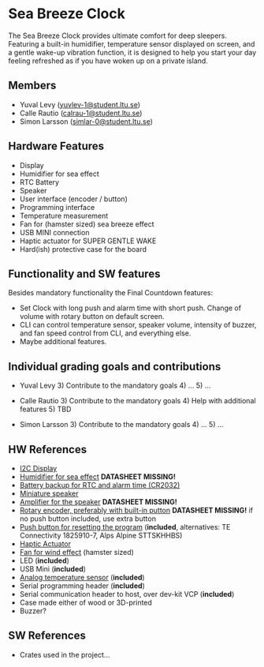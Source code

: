 # Sea Breeze Clock

The Sea Breeze Clock provides ultimate comfort for deep sleepers. Featuring a built-in humidifier, temperature sensor displayed on screen, and a gentle wake-up vibration function, it is designed to help you start your day feeling refreshed as if you have woken up on a private island.

## Members

- Yuval Levy (yuvlev-1@student.ltu.se)
- Calle Rautio (calrau-1@student.ltu.se)
- Simon Larsson (simlar-0@student.ltu.se)

## Hardware Features

- Display
- Humidifier for sea effect
- RTC Battery
- Speaker
- User interface (encoder / button)
- Programming interface
- Temperature measurement
- Fan for (hamster sized) sea breeze effect
- USB MINI connection
- Haptic actuator for SUPER GENTLE WAKE
- Hard(ish) protective case for the board

## Functionality and SW features

Besides mandatory functionality the Final Countdown features:

- Set Clock with long push and alarm time with short push. Change of volume with rotary button on default screen.
- CLI can control temperature sensor, speaker volume, intensity of buzzer, and fan speed control from CLI, and everything else.
- Maybe additional features.

## Individual grading goals and contributions

- Yuval Levy 3) Contribute to the mandatory goals 4) ... 5) ...

- Calle Rautio 3) Contribute to the mandatory goals 4) Help with additional features 5) TBD

- Simon Larsson 3) Contribute to the mandatory goals 4) ... 5) ...

## HW References

- [I2C Display](https://se.rs-online.com/web/p/oled-displays/2543581)
- [Humidifier for sea effect]() **DATASHEET MISSING!**
- [Battery backup for RTC and alarm time (CR2032)](https://se.rs-online.com/web/p/battery-holders/2378382?gb=s)
- [Miniature speaker](https://se.rs-online.com/web/p/miniature-speakers/2596233)
- [Amplifier for the speaker]() **DATASHEET MISSING!**
- [Rotary encoder, preferably with built-in putton]() **DATASHEET MISSING!** if no push button included, use extra button
- [Push button for resetting the program]() (**included**, alternatives:  TE Connectivity 1825910-7,  Alps Alpine STTSKHHBS)
- [Haptic Actuator](https://se.farnell.com/pui-audio/hd-emc1203-lw20-r/dc-motor-3vdc-26ohm-12000rpm/dp/4411154)
- [Fan for wind effect](https://se.rs-online.com/web/p/axial-fans/2887621?gb=s) (hamster sized)
- LED (**included**)
- USB Mini (**included**)
- [Analog temperature sensor](https://www.digikey.se/sv/products/detail/epcos-tdk-electronics/B57891M0103K000/3500546) (**included**)
- Serial programming header (**included**)
- Serial communication header to host, over dev-kit VCP (**included**)
- Case made either of wood or 3D-printed
- Buzzer?

## SW References

- Crates used in the project...
